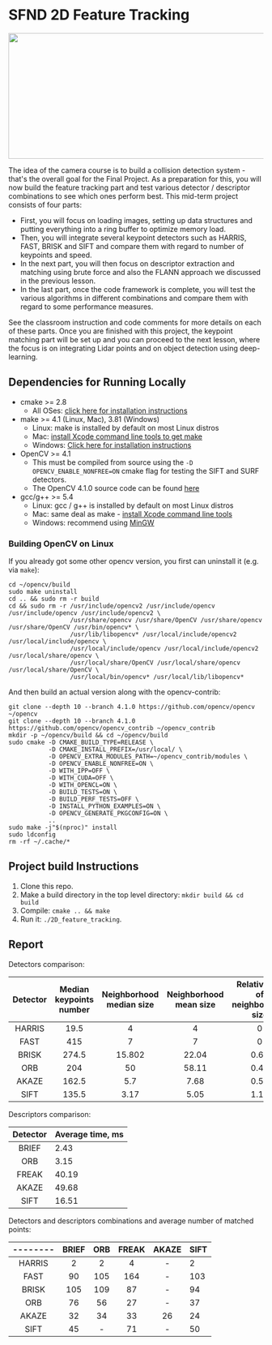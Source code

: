 # SFND 2D Feature Tracking

<img src="images/keypoints.png" width="820" height="248" />

The idea of the camera course is to build a collision detection system - that's the overall goal for the Final Project. As a preparation for this, you will now build the feature tracking part and test various detector / descriptor combinations to see which ones perform best. This mid-term project consists of four parts:

* First, you will focus on loading images, setting up data structures and putting everything into a ring buffer to optimize memory load. 
* Then, you will integrate several keypoint detectors such as HARRIS, FAST, BRISK and SIFT and compare them with regard to number of keypoints and speed. 
* In the next part, you will then focus on descriptor extraction and matching using brute force and also the FLANN approach we discussed in the previous lesson. 
* In the last part, once the code framework is complete, you will test the various algorithms in different combinations and compare them with regard to some performance measures. 

See the classroom instruction and code comments for more details on each of these parts. Once you are finished with this project, the keypoint matching part will be set up and you can proceed to the next lesson, where the focus is on integrating Lidar points and on object detection using deep-learning. 

## Dependencies for Running Locally  
* cmake >= 2.8
  * All OSes: [click here for installation instructions](https://cmake.org/install/)
* make >= 4.1 (Linux, Mac), 3.81 (Windows)
  * Linux: make is installed by default on most Linux distros
  * Mac: [install Xcode command line tools to get make](https://developer.apple.com/xcode/features/)
  * Windows: [Click here for installation instructions](http://gnuwin32.sourceforge.net/packages/make.htm)
* OpenCV >= 4.1
  * This must be compiled from source using the `-D OPENCV_ENABLE_NONFREE=ON` cmake flag for testing the SIFT and SURF detectors.
  * The OpenCV 4.1.0 source code can be found [here](https://github.com/opencv/opencv/tree/4.1.0)
* gcc/g++ >= 5.4
  * Linux: gcc / g++ is installed by default on most Linux distros
  * Mac: same deal as make - [install Xcode command line tools](https://developer.apple.com/xcode/features/)
  * Windows: recommend using [MinGW](http://www.mingw.org/)

### Building OpenCV on Linux  

If you already got some other opencv version, you first can uninstall it (e.g. via `make`):  
```
cd ~/opencv/build
sudo make uninstall
cd .. && sudo rm -r build
cd && sudo rm -r /usr/include/opencv2 /usr/include/opencv /usr/include/opencv /usr/include/opencv2 \
                 /usr/share/opencv /usr/share/OpenCV /usr/share/opencv /usr/share/OpenCV /usr/bin/opencv* \
                 /usr/lib/libopencv* /usr/local/include/opencv2 /usr/local/include/opencv \
                 /usr/local/include/opencv /usr/local/include/opencv2 /usr/local/share/opencv \
                 /usr/local/share/OpenCV /usr/local/share/opencv /usr/local/share/OpenCV \
                 /usr/local/bin/opencv* /usr/local/lib/libopencv* 
```  

And then build an actual version along with the opencv-contrib:  
```
git clone --depth 10 --branch 4.1.0 https://github.com/opencv/opencv ~/opencv
git clone --depth 10 --branch 4.1.0 https://github.com/opencv/opencv_contrib ~/opencv_contrib
mkdir -p ~/opencv/build && cd ~/opencv/build
sudo cmake -D CMAKE_BUILD_TYPE=RELEASE \
           -D CMAKE_INSTALL_PREFIX=/usr/local/ \
           -D OPENCV_EXTRA_MODULES_PATH=~/opencv_contrib/modules \
           -D OPENCV_ENABLE_NONFREE=ON \
           -D WITH_IPP=OFF \
           -D WITH_CUDA=OFF \
           -D WITH_OPENCL=ON \
           -D BUILD_TESTS=ON \
           -D BUILD_PERF_TESTS=OFF \
           -D INSTALL_PYTHON_EXAMPLES=ON \
           -D OPENCV_GENERATE_PKGCONFIG=ON \
           ..
sudo make -j"$(nproc)" install
sudo ldconfig
rm -rf ~/.cache/*  
```  

## Project build Instructions  

1. Clone this repo.
2. Make a build directory in the top level directory: `mkdir build && cd build`
3. Compile: `cmake .. && make`
4. Run it: `./2D_feature_tracking`.

## Report  

Detectors comparison:  

Detector | Median keypoints number | Neighborhood median size | Neighborhood mean size | Relative std of neighborhood size | Average time, ms  
:-------:|:----------------:|:------------------------:|:----------------------:|:---------------------------------:|:---------------  
HARRIS   | 19.5             | 4                        | 4                      | 0    | 17.59  
FAST     | 415              | 7                        | 7                      | 0    | 4.15  
BRISK    | 274.5            | 15.802                   | 22.04                  | 0.66 | 32.46  
ORB      | 204              | 50                       | 58.11                  | 0.45 | 10.84  
AKAZE    | 162.5            | 5.7                      | 7.68                   | 0.52 | 67.4  
SIFT     | 135.5            | 3.17                     | 5.05                   | 1.18 | 99.9  

Descriptors comparison:  

Detector | Average time, ms  
:-------:|:----------------  
BRIEF    | 2.43  
ORB      | 3.15  
FREAK    | 40.19  
AKAZE    | 49.68  
SIFT     | 16.51  

Detectors and descriptors combinations and average number of matched points:  

-------- | BRIEF | ORB  | FREAK | AKAZE | SIFT  
:-------:|:-----:|:----:|:-----:|:-----:|:-----  
HARRIS   | 2  | 2 | 4  | -     | 2  
FAST     | 90    | 105  | 164   | -     | 103  
BRISK    | 105 | 109  | 87    | -     | 94  
ORB      | 76 | 56   | 27    | -     | 37  
AKAZE    | 32    | 34  | 33    | 26 | 24  
SIFT     | 45  | -      | 71   | -     | 50  
